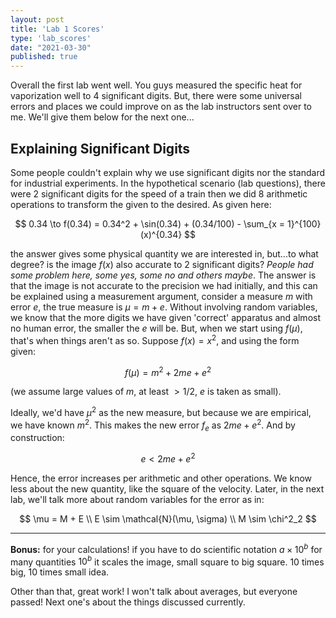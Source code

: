 ```yaml
---
layout: post
title: 'Lab 1 Scores'
type: 'lab_scores'
date: "2021-03-30"
published: true
---
```


Overall the first lab went well. You guys measured the specific heat for vaporization well to 4 significant digits. But, there were some universal errors and places we could improve on as the lab instructors sent over to me. We'll give them below for the next one...

## Explaining Significant Digits

Some people couldn't explain why we use significant digits nor the standard for industrial experiments. In the hypothetical scenario (lab questions), there were 2 significant digits for the speed of a train then we did 8 arithmetic operations to transform the given to the desired. As given here:

$$
0.34 \to f(0.34) = 0.34^2 + \sin(0.34) + (0.34/100) - \sum_{x = 1}^{100} (x)^{0.34}
$$

the answer gives some physical quantity we are interested in, but...to what degree? is the image $f(x)$ also accurate to 2 significant digits? *People had some problem here, some yes, some no and others maybe*. The answer is that the image is not accurate to the precision we had initially, and this can be explained using a measurement argument, consider a measure $m$ with error $e$, the true measure is $\mu = m + e$. Without involving random variables, we know that the more digits we have given 'correct' apparatus and almost no human error, the smaller the $e$ will be. But, when we start using $f(\mu)$, that's when things aren't as so. Suppose $f(x) = x^2$, and using the form given:

$$
f(\mu) = m^2 + 2me + e^2
$$

(we assume large values of $m$, at least $> 1/2$, $e$ is taken as small).

Ideally, we'd have $\mu^2$ as the new measure, but because we are empirical, we have known $m^2$. This makes the new error $f_e$ as $2me + e^2$. And by construction:

$$
e < 2me + e^2
$$

Hence, the error increases per arithmetic and other operations. We know less about the new quantity, like the square of the velocity. Later, in the next lab, we'll talk more about random variables for the error as in:

$$
\mu = M + E \\
E \sim \mathcal{N}(\mu, \sigma) \\
M \sim \chi^2_2
$$

---

**Bonus:** for your calculations! if you have to do scientific notation $a \times 10^b$ for many quantities $10^b$ it scales the image, small square to big square. 10 times big, 10 times small idea. 

Other than that, great work! I won't talk about averages, but everyone passed! Next one's about the things discussed currently.
